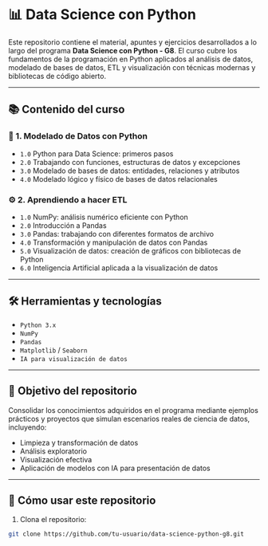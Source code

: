 # 📊 Data Science con Python

Este repositorio contiene el material, apuntes y ejercicios desarrollados a lo largo del programa **Data Science con Python - G8**. El curso cubre los fundamentos de la programación en Python aplicados al análisis de datos, modelado de bases de datos, ETL y visualización con técnicas modernas y bibliotecas de código abierto.

---

## 📚 Contenido del curso

### 🧩 1. Modelado de Datos con Python
- `1.0` Python para Data Science: primeros pasos
- `2.0` Trabajando con funciones, estructuras de datos y excepciones
- `3.0` Modelado de bases de datos: entidades, relaciones y atributos
- `4.0` Modelado lógico y físico de bases de datos relacionales

### ⚙️ 2. Aprendiendo a hacer ETL
- `1.0` NumPy: análisis numérico eficiente con Python
- `2.0` Introducción a Pandas
- `3.0` Pandas: trabajando con diferentes formatos de archivo
- `4.0` Transformación y manipulación de datos con Pandas
- `5.0` Visualización de datos: creación de gráficos con bibliotecas de Python
- `6.0` Inteligencia Artificial aplicada a la visualización de datos

---

## 🛠 Herramientas y tecnologías
- `Python 3.x`
- `NumPy`
- `Pandas`
- `Matplotlib` / `Seaborn`
- `IA para visualización de datos`

---

## 🧠 Objetivo del repositorio

Consolidar los conocimientos adquiridos en el programa mediante ejemplos prácticos y proyectos que simulan escenarios reales de ciencia de datos, incluyendo:
- Limpieza y transformación de datos
- Análisis exploratorio
- Visualización efectiva
- Aplicación de modelos con IA para presentación de datos

---

## 🚀 Cómo usar este repositorio

1. Clona el repositorio:
```bash
git clone https://github.com/tu-usuario/data-science-python-g8.git
